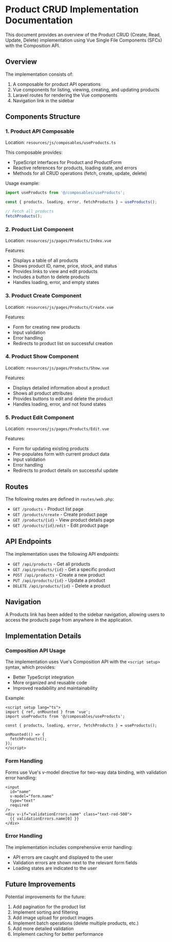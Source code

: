 # Product CRUD Implementation Documentation

This document provides an overview of the Product CRUD (Create, Read, Update, Delete) implementation using Vue Single File Components (SFCs) with the Composition API.

## Overview

The implementation consists of:

1. A composable for product API operations
2. Vue components for listing, viewing, creating, and updating products
3. Laravel routes for rendering the Vue components
4. Navigation link in the sidebar

## Components Structure

### 1. Product API Composable

Location: `resources/js/composables/useProducts.ts`

This composable provides:
- TypeScript interfaces for Product and ProductForm
- Reactive references for products, loading state, and errors
- Methods for all CRUD operations (fetch, create, update, delete)

Usage example:
```typescript
import useProducts from '@/composables/useProducts';

const { products, loading, error, fetchProducts } = useProducts();

// Fetch all products
fetchProducts();
```

### 2. Product List Component

Location: `resources/js/pages/Products/Index.vue`

Features:
- Displays a table of all products
- Shows product ID, name, price, stock, and status
- Provides links to view and edit products
- Includes a button to delete products
- Handles loading, error, and empty states

### 3. Product Create Component

Location: `resources/js/pages/Products/Create.vue`

Features:
- Form for creating new products
- Input validation
- Error handling
- Redirects to product list on successful creation

### 4. Product Show Component

Location: `resources/js/pages/Products/Show.vue`

Features:
- Displays detailed information about a product
- Shows all product attributes
- Provides buttons to edit and delete the product
- Handles loading, error, and not found states

### 5. Product Edit Component

Location: `resources/js/pages/Products/Edit.vue`

Features:
- Form for updating existing products
- Pre-populates form with current product data
- Input validation
- Error handling
- Redirects to product details on successful update

## Routes

The following routes are defined in `routes/web.php`:

- `GET /products` - Product list page
- `GET /products/create` - Create product page
- `GET /products/{id}` - View product details page
- `GET /products/{id}/edit` - Edit product page

## API Endpoints

The implementation uses the following API endpoints:

- `GET /api/products` - Get all products
- `GET /api/products/{id}` - Get a specific product
- `POST /api/products` - Create a new product
- `PUT /api/products/{id}` - Update a product
- `DELETE /api/products/{id}` - Delete a product

## Navigation

A Products link has been added to the sidebar navigation, allowing users to access the products page from anywhere in the application.

## Implementation Details

### Composition API Usage

The implementation uses Vue's Composition API with the `<script setup>` syntax, which provides:

- Better TypeScript integration
- More organized and reusable code
- Improved readability and maintainability

Example:
```vue
<script setup lang="ts">
import { ref, onMounted } from 'vue';
import useProducts from '@/composables/useProducts';

const { products, loading, error, fetchProducts } = useProducts();

onMounted(() => {
  fetchProducts();
});
</script>
```

### Form Handling

Forms use Vue's v-model directive for two-way data binding, with validation error handling:

```vue
<input
  id="name"
  v-model="form.name"
  type="text"
  required
/>
<div v-if="validationErrors.name" class="text-red-500">
  {{ validationErrors.name[0] }}
</div>
```

### Error Handling

The implementation includes comprehensive error handling:

- API errors are caught and displayed to the user
- Validation errors are shown next to the relevant form fields
- Loading states are indicated to the user

## Future Improvements

Potential improvements for the future:

1. Add pagination for the product list
2. Implement sorting and filtering
3. Add image upload for product images
4. Implement batch operations (delete multiple products, etc.)
5. Add more detailed validation
6. Implement caching for better performance